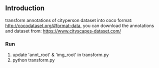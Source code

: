 ## Introduction
transform annotations of cityperson dataset into coco format:
http://cocodataset.org/#format-data, 
you can download the annotations and dataset from:
https://www.cityscapes-dataset.com/

### Run
1. update 'annt_root' & 'img_root' in transform.py
2. python transform.py

